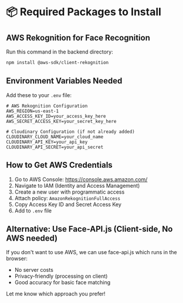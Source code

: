 # 📦 Required Packages to Install

## AWS Rekognition for Face Recognition

Run this command in the backend directory:

```bash
npm install @aws-sdk/client-rekognition
```

## Environment Variables Needed

Add these to your `.env` file:

```env
# AWS Rekognition Configuration
AWS_REGION=us-east-1
AWS_ACCESS_KEY_ID=your_access_key_here
AWS_SECRET_ACCESS_KEY=your_secret_key_here

# Cloudinary Configuration (if not already added)
CLOUDINARY_CLOUD_NAME=your_cloud_name
CLOUDINARY_API_KEY=your_api_key
CLOUDINARY_API_SECRET=your_api_secret
```

## How to Get AWS Credentials

1. Go to AWS Console: https://console.aws.amazon.com/
2. Navigate to IAM (Identity and Access Management)
3. Create a new user with programmatic access
4. Attach policy: `AmazonRekognitionFullAccess`
5. Copy Access Key ID and Secret Access Key
6. Add to `.env` file

## Alternative: Use Face-API.js (Client-side, No AWS needed)

If you don't want to use AWS, we can use face-api.js which runs in the browser:
- No server costs
- Privacy-friendly (processing on client)
- Good accuracy for basic face matching

Let me know which approach you prefer!
